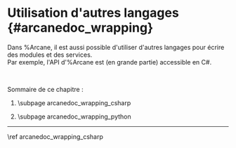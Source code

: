 # Utilisation d'autres langages {#arcanedoc_wrapping}

Dans %Arcane, il est aussi possible d'utiliser d'autres
langages pour écrire des modules et des services.  
Par exemple, l'API d'%Arcane est (en grande partie) accessible
en C#.

<br>

Sommaire de ce chapitre :

1. \subpage arcanedoc_wrapping_csharp

2. \subpage arcanedoc_wrapping_python

____

<div class="section_buttons">
<span class="next_section_button">
\ref arcanedoc_wrapping_csharp
</span>
</div>